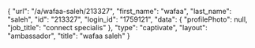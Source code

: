 {
    "url": "\/a\/wafaa-saleh\/213327",
    "first_name": "wafaa",
    "last_name": "saleh",
    "id": "213327",
    "login_id": "1759121",
    "data": {
        "profilePhoto": null,
        "job_title": "connect specialis"
    },
    "type": "captivate",
    "layout": "ambassador",
    "title": "wafaa saleh"
}